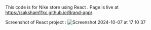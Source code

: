 This code is for Nike store using React . Page is live at https://saksham11kc.github.io/Brand-app/

Screenshot of React project :
![Screenshot 2024-10-07 at 17 10 37](https://github.com/user-attachments/assets/68a7a08d-38ce-45d6-98fa-5eb7e3236c8b)

